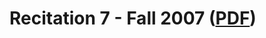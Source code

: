 Recitation 7 - Fall 2007 ([PDF](http://people.csail.mit.edu/jastr/6001/fall07/r06.pdf))
=======================================================================================

